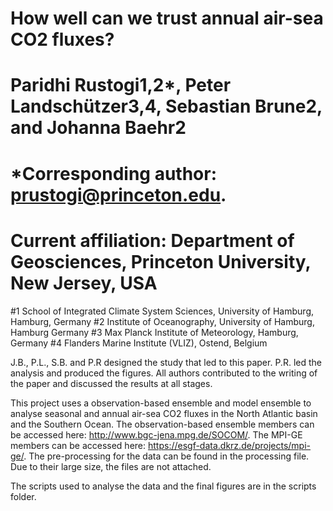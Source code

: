 # How well can we trust annual air-sea CO2 fluxes?

# Paridhi Rustogi1,2*, Peter Landschützer3,4, Sebastian Brune2, and Johanna Baehr2
# *Corresponding author: prustogi@princeton.edu.
# Current affiliation: Department of Geosciences, Princeton University, New Jersey, USA
#1 School of Integrated Climate System Sciences, University of Hamburg, Hamburg, Germany
#2 Institute of Oceanography, University of Hamburg, Hamburg Germany
#3 Max Planck Institute of Meteorology, Hamburg, Germany
#4 Flanders Marine Institute (VLIZ), Ostend, Belgium

J.B., P.L., S.B. and P.R designed the study that led to this paper. P.R. led the analysis and produced the figures. All authors contributed to the writing of the paper and discussed the results at all stages.

This project uses a observation-based ensemble and model ensemble to analyse seasonal and annual air-sea CO2 fluxes in the North Atlantic basin and the Southern Ocean. The observation-based ensemble members can be accessed here: http://www.bgc-jena.mpg.de/SOCOM/. The MPI-GE members can be accessed here: https://esgf-data.dkrz.de/projects/mpi-ge/. The pre-processing for the data can be found in the processing file. Due to their large size, the files are not attached.

The scripts used to analyse the data and the final figures are in the scripts folder.
